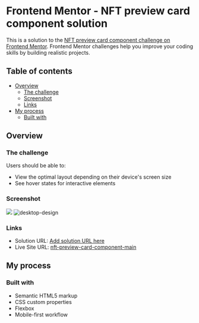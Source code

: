 # Frontend Mentor - NFT preview card component solution

This is a solution to the [NFT preview card component challenge on Frontend Mentor](https://www.frontendmentor.io/challenges/nft-preview-card-component-SbdUL_w0U). Frontend Mentor challenges help you improve your coding skills by building realistic projects. 

## Table of contents

- [Overview](#overview)
  - [The challenge](#the-challenge)
  - [Screenshot](#screenshot)
  - [Links](#links)
- [My process](#my-process)
  - [Built with](#built-with)  

## Overview

### The challenge

Users should be able to:

- View the optimal layout depending on their device's screen size
- See hover states for interactive elements

### Screenshot

![](./screenshot.jpg)
![desktop-design](https://user-images.githubusercontent.com/92182457/143315832-a48aee56-f30c-48e3-9176-6d72e34479af.jpg)

### Links

- Solution URL: [Add solution URL here](https://your-solution-url.com)
- Live Site URL: [nft-preview-card-component-main](https://jpsmenezes.github.io/nft-preview-card-component-main/)

## My process

### Built with

- Semantic HTML5 markup
- CSS custom properties
- Flexbox
- Mobile-first workflow


